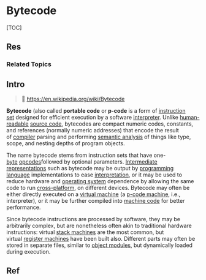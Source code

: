 # Bytecode

[TOC]



## Res
### Related Topics



## Intro
> 🔗 https://en.wikipedia.org/wiki/Bytecode

**Bytecode** (also called **portable code** or **p-code** is a form of [instruction set](https://en.wikipedia.org/wiki/Instruction_set "Instruction set") designed for efficient execution by a software [interpreter](https://en.wikipedia.org/wiki/Interpreter_(computing) "Interpreter (computing)"). Unlike [human-readable](https://en.wikipedia.org/wiki/Human-readable_code "Human-readable code") [source code](https://en.wikipedia.org/wiki/Source_code "Source code"), bytecodes are compact numeric codes, constants, and references (normally numeric addresses) that encode the result of [compiler](https://en.wikipedia.org/wiki/Compiler "Compiler") parsing and performing [semantic analysis](https://en.wikipedia.org/wiki/Semantic_analysis_(compilers) "Semantic analysis (compilers)") of things like type, scope, and nesting depths of program objects.

The name bytecode stems from instruction sets that have one-[byte](https://en.wikipedia.org/wiki/Byte "Byte") [opcodes](https://en.wikipedia.org/wiki/Opcode "Opcode")followed by optional parameters. [Intermediate representations](https://en.wikipedia.org/wiki/Intermediate_representation "Intermediate representation") such as bytecode may be output by [programming language](https://en.wikipedia.org/wiki/Programming_language "Programming language") implementations to ease [interpretation](https://en.wikipedia.org/wiki/Interpreter_(computer_software) "Interpreter (computer software)"), or it may be used to reduce hardware and [operating system](https://en.wikipedia.org/wiki/Operating_system "Operating system") dependence by allowing the same code to run [cross-platform](https://en.wikipedia.org/wiki/Cross-platform "Cross-platform"), on different devices. Bytecode may often be either directly executed on a [virtual machine](https://en.wikipedia.org/wiki/Virtual_machine "Virtual machine") (a [p-code machine](https://en.wikipedia.org/wiki/P-code_machine "P-code machine"), i.e., interpreter), or it may be further compiled into [machine code](https://en.wikipedia.org/wiki/Machine_code "Machine code") for better performance.

Since bytecode instructions are processed by software, they may be arbitrarily complex, but are nonetheless often akin to traditional hardware instructions: virtual [stack machines](https://en.wikipedia.org/wiki/Stack_machine "Stack machine") are the most common, but virtual [register machines](https://en.wikipedia.org/wiki/Register_machine "Register machine") have been built also. Different parts may often be stored in separate files, similar to [object modules](https://en.wikipedia.org/wiki/Object_file "Object file"), but dynamically loaded during execution.



## Ref
[Intermediate representation | Wikipedia]: https://en.wikipedia.org/wiki/Intermediate_representation

[I2C | Wikipedia]: https://en.wikipedia.org/wiki/I²C


